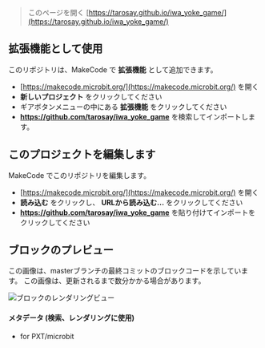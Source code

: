 
> このページを開く [https://tarosay.github.io/iwa_yoke_game/](https://tarosay.github.io/iwa_yoke_game/)

## 拡張機能として使用

このリポジトリは、MakeCode で **拡張機能** として追加できます。

* [https://makecode.microbit.org/](https://makecode.microbit.org/) を開く
* **新しいプロジェクト** をクリックしてください
* ギアボタンメニューの中にある **拡張機能** をクリックしてください
* **https://github.com/tarosay/iwa_yoke_game** を検索してインポートします。

## このプロジェクトを編集します

MakeCode でこのリポジトリを編集します。

* [https://makecode.microbit.org/](https://makecode.microbit.org/) を開く
* **読み込む** をクリックし、 **URLから読み込む...** をクリックしてください
* **https://github.com/tarosay/iwa_yoke_game** を貼り付けてインポートをクリックしてください

## ブロックのプレビュー

この画像は、masterブランチの最終コミットのブロックコードを示しています。
この画像は、更新されるまで数分かかる場合があります。

![ブロックのレンダリングビュー](https://github.com/tarosay/iwa_yoke_game/raw/master/.github/makecode/blocks.png)

#### メタデータ (検索、レンダリングに使用)

* for PXT/microbit
